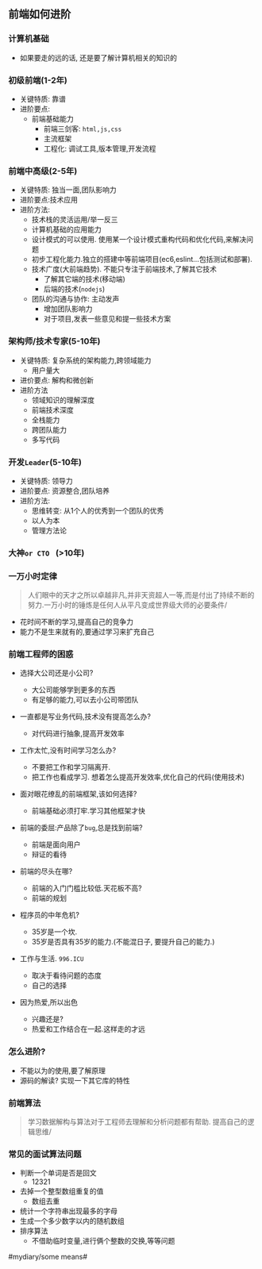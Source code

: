 ## 前端如何进阶
###  计算机基础
* 如果要走的远的话, 还是要了解计算机相关的知识的

###  初级前端(1-2年)
* 关键特质: 靠谱
* 进阶要点: 
	* 前端基础能力
		* 前端三剑客: `html,js,css`
		* 主流框架
		* 工程化: 调试工具,版本管理,开发流程
###  前端中高级(2-5年)
* 关键特质: 独当一面,团队影响力
* 进阶要点:技术应用
* 进阶方法:
	* 技术栈的灵活运用/举一反三
	* 计算机基础的应用能力
	* 设计模式的可以使用. 使用某一个设计模式重构代码和优化代码,来解决问题
	* 初步工程化能力.独立的搭建中等前端项目(ec6,eslint…包括测试和部署).
	* 技术广度(大前端趋势). 不能只专注于前端技术,了解其它技术
		* 了解其它端的技术(移动端)
		* 后端的技术(`nodejs`)
	* 团队的沟通与协作: 主动发声
		* 增加团队影响力
		* 对于项目,发表一些意见和提一些技术方案
### 架构师/技术专家(5-10年)

* 关键特质: 复杂系统的架构能力,跨领域能力
	* 用户量大
* 进价要点: 解构和微创新
* 进阶方法
	* 领域知识的理解深度
	* 前端技术深度
	* 全栈能力
	* 跨团队能力
	* 多写代码

### 开发`Leader`(5-10年)
* 关键特质: 领导力
* 进阶要点: 资源整合,团队培养
* 进阶方法:
	* 思维转变: 从1个人的优秀到一个团队的优秀
	* 以人为本
	* 管理方法论

### 大神`or CTO ` (>10年)
###  一万小时定律
> 人们眼中的天才之所以卓越非凡,并非天资超人一等,而是付出了持续不断的努力.一万小时的锤炼是任何人从平凡变成世界级大师的必要条件/  

* 花时间不断的学习,提高自己的竞争力
* 能力不是生来就有的,要通过学习来扩充自己

### 前端工程师的困惑

* 选择大公司还是小公司?
	* 大公司能够学到更多的东西
	* 有足够的能力,可以去小公司带团队
* 一直都是写业务代码,技术没有提高怎么办?
	* 对代码进行抽象,提高开发效率
* 工作太忙,没有时间学习怎么办?
	* 不要把工作和学习隔离开.
	* 把工作也看成学习. 想着怎么提高开发效率,优化自己的代码(使用技术)
* 面对眼花缭乱的前端框架,该如何选择?
	* 前端基础必须打牢.学习其他框架才快
* 前端的委屈:产品除了`bug`,总是找到前端?
	* 前端是面向用户
	* 辩证的看待

* 前端的尽头在哪?
	* 前端的入门门槛比较低.天花板不高?
	* 前端的规划

* 程序员的中年危机?
	* 35岁是一个坎.
	* 35岁是否具有35岁的能力.(不能混日子, 要提升自己的能力.)

* 工作与生活. `996.ICU`
	* 取决于看待问题的态度
	* 自己的选择

* 因为热爱,所以出色
	* 兴趣还是?
	* 热爱和工作结合在一起.这样走的才远


### 怎么进阶?

* 不能以为的使用,要了解原理
* 源码的解读? 实现一下其它库的特性

###  前端算法
> 学习数据解构与算法对于工程师去理解和分析问题都有帮助. 提高自己的逻辑思维/  

###  常见的面试算法问题
* 判断一个单词是否是回文
	* 12321
* 去掉一个整型数组重复的值
	* 数组去重
* 统计一个字符串出现最多的字母
* 生成一个多少数字以内的随机数组 
* 排序算法
	* 不借助临时变量,进行俩个整数的交换,等等问题

#mydiary/some  means#